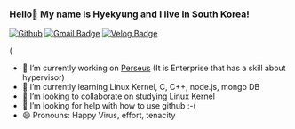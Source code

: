 ### Hello🙌 My name is Hyekyung and I live in South Korea!

[![Github](http://img.shields.io/badge/-Tech%20blog-000000?style=flat-square&logo=github&link=https://MoonHyekyung.github.io/)](https://github.com/MoonHyekyung) [![Gmail Badge](https://img.shields.io/badge/Gmail-d14836?style=flat-square&logo=Gmail&logoColor=white&link=mailto:moonsoft02@gmail.com)](mailto:moonsoft02@gmail.com) [![Velog Badge](https://img.shields.io/badge/velog-8BCB98?style=flat-square&logo=vimeo&logoColor=white&link=https://velog.io/@moonsoft02)](https://velog.io/@moonsoft02)
<!--
**MoonHyekyung/MoonHyekyung** is a ✨ _special_ ✨ repository because its `README.md` (this file) appears on your GitHub profile.

Here are some ideas to get you started:
-->(


- 🔭 I’m currently working on [Perseus](https://cyberperseus.com) (It is Enterprise that has a skill about hypervisor)
- 🌱 I’m currently learning Linux Kernel, C, C++,  node.js, mongo DB
- 👯 I’m looking to collaborate on studying Linux Kernel
- 🤔 I’m looking for help with how to use github :-(
- 😄 Pronouns: Happy Virus, effort, tenacity
<!-- 
- 💬 Ask me about ...
- 📫 How to reach me: ...
- ⚡ Fun fact: ...
-->


